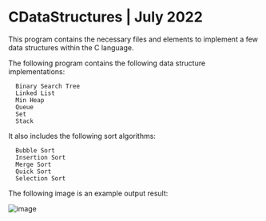 # CDataStructures | July 2022
This program contains the necessary files and elements to implement a few data structures within the C language. 


The following program contains the following data structure implementations:

```
  Binary Search Tree
  Linked List
  Min Heap
  Queue
  Set
  Stack
```

It also includes the following sort algorithms:

```
  Bubble Sort
  Insertion Sort
  Merge Sort
  Quick Sort
  Selection Sort
```

The following image is an example output result:

![image](https://user-images.githubusercontent.com/60588691/179130855-a3d24431-0d9e-4fcf-8dbf-8e7752c02aa6.png)

